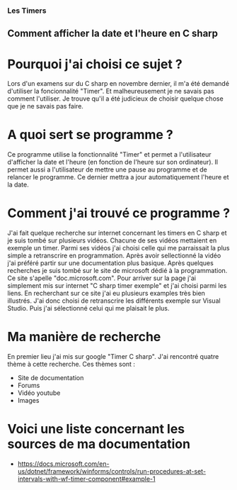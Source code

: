 ### Les Timers
## Comment afficher la date et l'heure en C sharp

Pourquoi j'ai choisi ce sujet ?
====================================

Lors d'un examens sur du C sharp en novembre dernier, il m'a été demandé d'utiliser la foncionnalité "Timer".
Et malheureusement je ne savais pas comment l'utiliser. Je trouve qu'il a été judicieux de choisir quelque chose que je ne savais pas faire.

A quoi sert se programme ?
====================================

Ce programme utilise la fonctionnalité "Timer" et permet a l'utilisateur d'afficher la date et l'heure (en fonction de l'heure sur son ordinateur).
Il permet aussi a l'utilisateur de mettre une pause au programme et de relancer le programme. Ce dernier mettra a jour automatiquement l'heure et la date.

Comment j'ai trouvé ce programme ?
====================================
J'ai fait quelque recherche sur internet concernant les timers en C sharp et je suis tombé sur plusieurs vidéos. Chacune de ses vidéos mettaient en exemple un timer.
Parmi ses vidéos j'ai choisi celle qui me parraissait la plus simple a retranscrire en programmation.
Après avoir sellectionné la vidéo j'ai préféré partir sur une documentation plus basique.
Après quelques recherches je suis tombé sur le site de microsoft dédié à la programmation.
Ce site s'apelle "doc.microsoft.com". Pour arriver sur la page j'ai simplement mis sur internet "C sharp timer exemple" et j'ai choisi parmi les liens.
En recherchant sur ce site j'ai eu plusieurs examples très bien illustrés. J'ai donc choisi de retranscrire les différents exemple sur Visual Studio.
Puis j'ai sélectionné celui qui me plaisait le plus.

Ma manière de recherche
====================================
En premier lieu j'ai mis sur google "Timer C sharp". J'ai rencontré quatre thème à cette recherche.
Ces thèmes sont :
* Site de documentation
* Forums
* Vidéo youtube
* Images

Voici une liste concernant les sources de ma documentation
====================================
* https://docs.microsoft.com/en-us/dotnet/framework/winforms/controls/run-procedures-at-set-intervals-with-wf-timer-component#example-1
